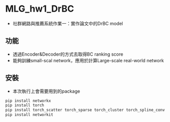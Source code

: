 # MLG_hw1_DrBC

- 社群網路與推薦系統作業一：實作論文中的DrBC model

## 功能

- 透過Encoder&Decoder的方式去取得BC ranking score
- 能夠訓練small-scal network，應用於計算Large-scale real-world network

## 安裝
- 本次執行上會需要用到的package

```python
pip install networkx
pip install torch
pip install torch_scatter torch_sparse torch_cluster torch_spline_conv torch_geometric -f https://data.pyg.org/whl/torch-1.13.0+cu117.html
pip install networkit

```

















